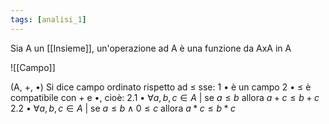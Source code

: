 ```yaml
---
tags: [analisi_1]
---
```

Sia A un [[Insieme]], un'operazione ad A è una funzione da AxA in A

![[Campo]]

(A, +, •) Si dice campo ordinato rispetto ad $\le$ sse:
	1 • è un campo
	2 • $\le$ è compatibile con + e •, cioè:
		2.1 • $\forall a,b,c \in A \text{ | se }  a \le b \text{ allora } a+c\le b+c$
		2.2 • $\forall a,b,c \in A \text{ | se }  a \le b \land 0 \le c\text{ allora } a*c\le b*c$

